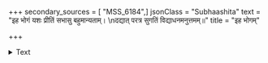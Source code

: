 +++
secondary_sources = [ "MSS_6184",]
jsonClass = "Subhaashita"
text = "इह भोगं यशः प्रीतिं सभासु बहुमान्यताम्।  \nदद्यात् परत्र सुगतिं विद्याधनमनुत्तमम्॥"
title = "इह भोगम्"

+++

<details><summary>Text</summary>

इह भोगं यशः प्रीतिं सभासु बहुमान्यताम्।  
दद्यात् परत्र सुगतिं विद्याधनमनुत्तमम्॥
</details>
